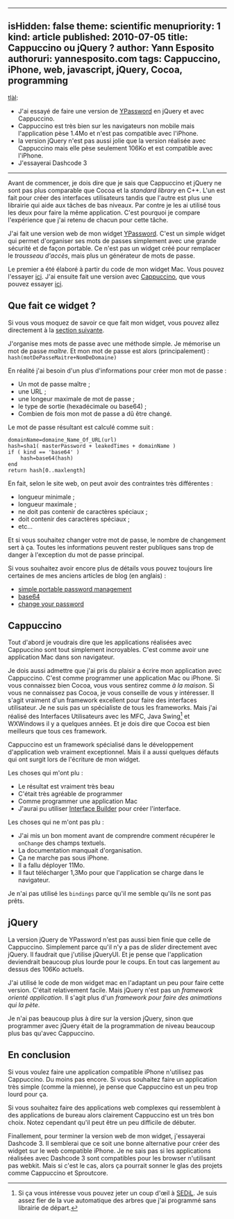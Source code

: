 -----
isHidden:       false
theme: scientific
menupriority:   1
kind:           article
published: 2010-07-05
title: Cappuccino ou jQuery ?
author: Yann Esposito
authoruri: yannesposito.com
tags:  Cappuccino, iPhone, web, javascript, jQuery, Cocoa, programming
-----

<div class="intro">

<abbr title="Trop long à lire">tlàl</abbr>:

* J'ai essayé de faire une version de [YPassword](http://yannesposito.com/Softwares/YPassword.html) en jQuery et avec Cappuccino.
* Cappuccino est très bien sur les navigateurs non mobile mais l'application pèse 1.4Mo et n'est pas compatible avec l'iPhone.
* la version jQuery n'est pas aussi jolie que la version réalisée avec Cappuccino mais elle pèse seulement 106Ko et est compatible avec l'iPhone.
* J'essayerai Dashcode 3

</div>

---

<div class="intro">

Avant de commencer, je dois dire que je sais que Cappuccino et jQuery ne sont pas plus comparable que Cocoa et la *standard library* en C++. L'un est fait pour créer des interfaces utilisateurs tandis que l'autre est plus une librairie qui aide aux tâches de bas niveaux.
Par contre je les ai utilisé tous les deux pour faire la même application. C'est pourquoi je compare l'expérience que j'ai retenu de chacun pour cette tâche.

</div>

J'ai fait une version web de mon widget [YPassword](http://yannesposito.com/Softwares/YPassword.html).
C'est un simple widget qui permet d'organiser ses mots de passes simplement avec une grande sécurité et de façon portable. 
Ce n'est pas un widget créé pour remplacer le *trousseau d'accès*, mais
plus un générateur de mots de passe.

Le premier a été élaboré à partir du code de mon widget Mac.
Vous pouvez l'essayer [ici](http://yannesposito.com/YPassword.old).
J'ai ensuite fait une version avec [Cappuccino](http://cappuccino.org), que vous pouvez  essayer [ici](http://yannesposito.com/YPassword).

## Que fait ce widget ?

<div class="intro">

Si vous vous moquez de savoir ce que fait mon widget, vous pouvez allez directement à la [section suivante](#cappuccino).

</div>

J'organise mes mots de passe avec une méthode simple.
Je mémorise un mot de passe *maître*. Et mon mot de passe est alors (principalement) : 
<code class="ruby">hash(motDePasseMaitre+NomDeDomaine)</code>

En réalité j'ai besoin d'un plus d'informations pour créer mon mot de passe :

* Un mot de passe maître ;
* une URL ;
* une longeur maximale de mot de passe ;
* le type de sortie (hexadécimale ou base64) ;
* Combien de fois mon mot de passe a dû être changé.

Le mot de passe résultant est calculé comme suit :

~~~~~~ {.ruby}
domainName=domaine_Name_Of_URL(url)
hash=sha1( masterPassword + leakedTimes + domainName )
if ( kind == 'base64' )
    hash=base64(hash)
end
return hash[0..maxlength]
~~~~~~

En fait, selon le site web, on peut avoir des contraintes très différentes :

* longueur minimale ;
* longueur maximale ;
* ne doit pas contenir de caractères spéciaux ;
* doit contenir des caractères spéciaux ;
* etc...

Et si vous souhaitez changer votre mot de passe, le nombre de changement sert à ça.
Toutes les informations peuvent rester publiques sans trop de danger à l'exception du mot de passe principal.

Si vous souhaitez avoir encore plus de détails vous pouvez toujours lire certaines de mes anciens articles de blog (en anglais) :

* [simple portable password management](http://yannesposito.com/YBlog/Computer/Entr%C3%A9es/2008/7/30_Easy%2C_secure_and_portable_password_management_system.html)
* [base64](http://yannesposito.com/YBlog/Computer/Entrées/2009/3/15_Shorter_Password_with_the_same_efficiency.html)
* [change your password](http://yannesposito.com/YBlog/Computer/Entr%C3%A9es/2009/4/11_Be_able_to_change_your_password.html)

## Cappuccino

Tout d'abord je voudrais dire que les applications réalisées avec Cappuccino sont tout simplement incroyables.
C'est comme avoir une application Mac dans son navigateur.

Je dois aussi admettre que j'ai pris du plaisir a écrire mon application avec Cappuccino.
C'est comme programmer une application Mac ou iPhone.
Si vous connaissez bien Cocoa, vous vous sentirez comme *à la maison*.
Si vous ne connaissez pas Cocoa, je vous conseille de vous y intéresser.
Il s'agit vraiment d'un framework excellent pour faire des interfaces utilisateur.
Je ne suis pas un spécialiste de tous les frameworks.
Mais j'ai réalisé des Interfaces Utilisateurs avec les MFC, Java Swing[^1] et WXWindows il y a quelques années.
Et je dois dire que Cocoa est bien meilleurs que tous ces framework.

[^1]: Si ça vous intéresse vous pouvez jeter un coup d'œil à [SEDiL](http://labh-curien.univ-st-etienne.fr/informatique/SEDiL/). Je suis assez fier de la vue automatique des arbres que j'ai programmé sans librairie de départ.

Cappuccino est un framework spécialisé dans le développement d'application web vraiment exceptionnel. Mais il a aussi quelques défauts qui ont surgit lors de l'écriture de mon widget.

Les choses qui m'ont plu :

* Le résultat est vraiment très beau
* C'était très agréable de programmer
* Comme programmer une application Mac
* J'aurai pu utiliser [Interface Builder](http://developer.apple.com/technologies/tools/xcode.html) pour créer l'interface.

Les choses qui ne m'ont pas plu :

* J'ai mis un bon moment avant de comprendre comment récupérer le `onChange` des champs textuels.
* La documentation manquait d'organisation.
* Ça ne marche pas sous iPhone.
* Il a fallu déployer 11Mo.
* Il faut télécharger 1,3Mo pour que l'application se charge dans le navigateur.

Je n'ai pas utilisé les `bindings` parce qu'il me semble qu'ils ne sont pas prêts.

## jQuery

La version jQuery de YPassword n'est pas aussi bien finie que celle de Cappuccino. Simplement parce qu'il n'y a pas de *slider* directement avec jQuery. Il faudrait que j'utilise jQueryUI. Et je pense que l'application deviendrait beaucoup plus lourde pour le coups. En tout cas largement au dessus des 106Ko actuels.

J'ai utilisé le code de mon widget mac en l'adaptant un peu pour faire cette version. C'était relativement facile. Mais jQuery n'est pas un *framework orienté application*. Il s'agit plus d'un *framework pour faire des animations qui la pète*.

[^2]: I don't want to feel like a *troll* I use jQuery to make some *dark side* animation on this blog. But the javascript on my blog is not needed except for commenting.

Je n'ai pas beaucoup plus à dire sur la version jQuery, sinon que programmer avec jQuery était de la programmation de niveau beaucoup plus bas qu'avec Cappuccino.

## En conclusion

Si vous voulez faire une application compatible iPhone n'utilisez pas Cappuccino. Du moins pas encore.
Si vous souhaitez faire un application très simple (comme la mienne), je pense que Cappuccino est un peu trop lourd pour ça.

Si vous souhaitez faire des applications web complexes qui ressemblent à des applications de bureau alors clairement Cappuccino est un très bon choix.
Notez cependant qu'il peut être un peu difficile de débuter.

Finallement, pour terminer la version web de mon widget, j'essayerai Dashcode 3.
Il semblerai que ce soit une bonne alternative pour créer des widget sur le web compatible iPhone.
Je ne sais pas si les applications réalisées avec Dashcode 3 sont compatibles pour les browser n'utilisant pas webkit. Mais si c'est le cas, alors ça pourrait sonner le glas des projets comme Cappuccino et Sproutcore.
